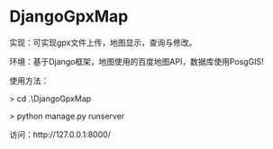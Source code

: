 # DjangoGpxMap
实现：可实现gpx文件上传，地图显示，查询与修改。</p>
</p>
环境：基于Django框架，地图使用的百度地图API，数据库使用PosgGIS!  </p>
</p>
使用方法： </p>
> cd .\DjangoGpxMap  </p>
> python manage.py runserver   </p>
访问：http://127.0.0.1:8000/
